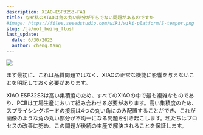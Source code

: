 ```yaml
---
description: XIAO-ESP32S3-FAQ
title: なぜ私のXIAOは角の丸い部分が平らでない問題があるのですか
#image: https://files.seeedstudio.com/wiki/wiki-platform/S-tempor.png
slug: /ja/not_being_flush
last_update:
  date: 6/30/2023
  author: cheng.tang
---
```


<div style={{textAlign:'center'}}><img src="https://files.seeedstudio.com/wiki/SeeedStudio-XIAO-ESP32S3/img/corners.png" style={{width:500, height:'auto'}}/></div>

まず最初に、これは品質問題ではなく、XIAOの正常な機能に影響を与えないことを明記しておく必要があります。

XIAO ESP32S3は高い集積度のため、すべてのXIAOの中で最も複雑なものであり、PCBは工場生産において組み合わせる必要があります。高い集積度のため、スプライシングボードの接続は4つの丸い角にのみ配置することができ、これが画像のような角の丸い部分が不均一になる問題を引き起こします。私たちはプロセスの改善に努め、この問題が後続の生産で解決されることを保証します。